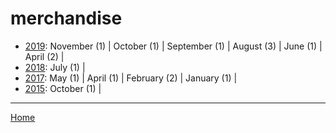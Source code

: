 # merchandise

  * [2019](./merchandise-2019.md): 
      November (1) | 
      October (1) | 
      September (1) | 
      August (3) | 
      June (1) | 
      April (2) | 
  * [2018](./merchandise-2018.md): 
      July (1) | 
  * [2017](./merchandise-2017.md): 
      May (1) | 
      April (1) | 
      February (2) | 
      January (1) | 
  * [2015](./merchandise-2015.md): 
      October (1) | 

----

[Home](../)
